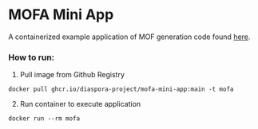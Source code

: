 # MOFA Mini App

A containerized example application of MOF generation code found [here](https://github.com/globus-labs/mof-generation-at-scale/tree/main).

### How to run:
1. Pull image from Github Registry
```
docker pull ghcr.io/diaspora-project/mofa-mini-app:main -t mofa
```
2. Run container to execute application
```
docker run --rm mofa
```
